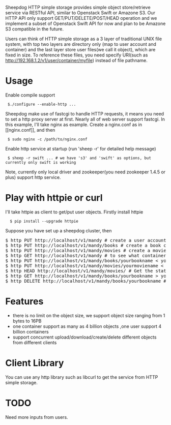 Sheepdog HTTP simple storage provides simple object store/retrieve service via RESTful API, similar to Openstack Swift or Amazone S3. Our HTTP API only support GET/PUT/DELETE/POST/HEAD operation and we implement a subset of Openstack Swift API for now and plan to be Amazone S3 compatible in the future.

Users can think of HTTP simple storage as a 3 layer of traditional UNIX file system, with top two layers are directory only (map to user account and container) and the last layer store user files(we call it object), which are fixed in size. To reference these files, you need specify URI(such as http://192.168.1.2/v1/user/container/myfile) instead of file pathname.

# Usage
 Enable compile support

     $./configure --enable-http ...

 Sheepdog make use of fastcgi to handle HTTP requests, it means you need to set a http proxy server at first. Nearly all of web server support fastcgi. In this example, I'll take nginx as example. Create a nginx.conf as in [[nginx.conf]], and then

     $ sudo nginx -c /path/to/nginx.conf

 Enable http service at startup (run 'sheep -r' for detailed help message)
 
     $ sheep -r swift ... # we have 's3' and 'swift' as options, but currently only swift is working

Note, currently only local driver and zookeeper(you need zookeeper 1.4.5 or plus) support http service.
# Play with httpie or curl
I'll take httpie as client to get/put user objects. Firstly install httpie

      $ pip install --upgrade httpie

Suppose you have set up a sheepdog cluster, then

<pre>
$ http PUT http://localhost/v1/mandy # create a user account named 'mandy'
$ http PUT http://localhost/v1/mandy/books # create a book container for 'mandy'
$ http PUT http://localhost/v1/mandy/movies # create a movie container for 'mandy'
$ http GET http://localhost/v1/mandy # to see what containers 'mandy' has
$ http PUT http://localhost/v1/mandy/books/yourbookname < yourbook # upload your book
$ http PUT http://localhost/v1/mandy/movies/yourmoviename < yourmovie
$ http HEAD http://localhost/v1/mandy/movies/ # Get the statistics of movie container
$ http GET http://localhost/v1/mandy/books/yourbookname > yourbook # Download your book
$ http DELETE http://localhost/v1/mandy/books/yourbookname # delete the book in the container
</pre>

# Features
* there is no limit on the object size, we support object size ranging from 1 bytes to 16PB
* one container support as many as 4 billion objects ,one user support 4 billion containers
* support concurrent upload/download/create/delete different objects from different clients

# Client Library
You can use any http library such as libcurl to get the service from HTTP simple storage.

# TODO
Need more inputs from users.